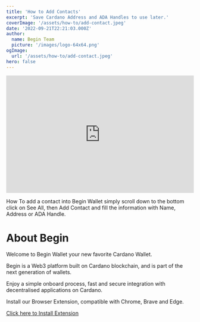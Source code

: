```yaml
---
title: 'How to Add Contacts'
excerpt: 'Save Cardano Address and ADA Handles to use later.'
coverImage: '/assets/how-to/add-contact.jpeg'
date: '2022-09-21T22:21:03.000Z'
author:
  name: Begin Team
  picture: '/images/logo-64x64.png'
ogImage:
  url: '/assets/how-to/add-contact.jpeg'
hero: false
---
```


<iframe width="100%" height="315" src="https://www.youtube.com/embed/e4Em4ScW2FM" title="YouTube video player" frameborder="0" allow="accelerometer; autoplay; clipboard-write; encrypted-media; gyroscope; picture-in-picture" allowfullscreen></iframe>

How To add a contact into Begin Wallet simply scroll down to the bottom click on See All, then Add Contact and fill the information with Name, Address or ADA Handle.

# About Begin

Welcome to Begin Wallet your new favorite Cardano Wallet.

Begin is a Web3 platform built on Cardano blockchain, and is part of the next generation of wallets.

Enjoy a simple onboard process, fast and secure integration with decentralised applications on Cardano.

Install our Browser Extension, compatible with Chrome, Brave and Edge.

[Click here to Install Extension](https://chrome.google.com/webstore/detail/begin-wallet/nhbicdelgedinnbcidconlnfeionhbml)